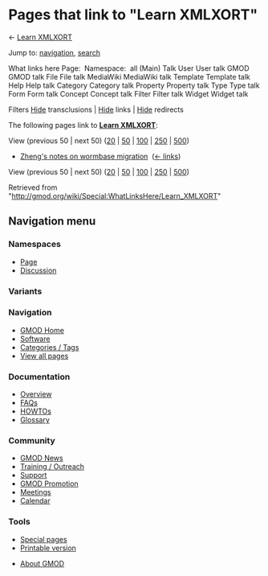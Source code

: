 <div id="mw-page-base" class="noprint">

</div>

<div id="mw-head-base" class="noprint">

</div>

<div id="content" class="mw-body" role="main">

<span id="top"></span>

<div id="mw-js-message" style="display:none;">

</div>



# <span dir="auto">Pages that link to "Learn XMLXORT"</span>

<div id="bodyContent">

<div id="contentSub">

← [Learn XMLXORT](/wiki/Learn_XMLXORT "Learn XMLXORT")

</div>

<div id="jump-to-nav" class="mw-jump">

Jump to: [navigation](#mw-navigation), [search](#p-search)

</div>

<div id="mw-content-text">

What links here Page:  Namespace:  all (Main) Talk User User talk GMOD
GMOD talk File File talk MediaWiki MediaWiki talk Template Template talk
Help Help talk Category Category talk Property Property talk Type Type
talk Form Form talk Concept Concept talk Filter Filter talk Widget
Widget talk

Filters
[Hide](/mediawiki/index.php?title=Special:WhatLinksHere/Learn_XMLXORT&hidetrans=1 "Special:WhatLinksHere/Learn XMLXORT")
transclusions \|
[Hide](/mediawiki/index.php?title=Special:WhatLinksHere/Learn_XMLXORT&hidelinks=1 "Special:WhatLinksHere/Learn XMLXORT")
links \|
[Hide](/mediawiki/index.php?title=Special:WhatLinksHere/Learn_XMLXORT&hideredirs=1 "Special:WhatLinksHere/Learn XMLXORT")
redirects

The following pages link to **[Learn
XMLXORT](/wiki/Learn_XMLXORT "Learn XMLXORT")**:

View (previous 50 \| next 50)
([20](/mediawiki/index.php?title=Special:WhatLinksHere/Learn_XMLXORT&limit=20 "Special:WhatLinksHere/Learn XMLXORT")
\|
[50](/mediawiki/index.php?title=Special:WhatLinksHere/Learn_XMLXORT&limit=50 "Special:WhatLinksHere/Learn XMLXORT")
\|
[100](/mediawiki/index.php?title=Special:WhatLinksHere/Learn_XMLXORT&limit=100 "Special:WhatLinksHere/Learn XMLXORT")
\|
[250](/mediawiki/index.php?title=Special:WhatLinksHere/Learn_XMLXORT&limit=250 "Special:WhatLinksHere/Learn XMLXORT")
\|
[500](/mediawiki/index.php?title=Special:WhatLinksHere/Learn_XMLXORT&limit=500 "Special:WhatLinksHere/Learn XMLXORT"))

- [Zheng's notes on wormbase
  migration](/wiki/Zheng%27s_notes_on_wormbase_migration "Zheng's notes on wormbase migration")
  ‎ <span class="mw-whatlinkshere-tools">([←
  links](/mediawiki/index.php?title=Special:WhatLinksHere&target=Zheng%27s+notes+on+wormbase+migration "Special:WhatLinksHere"))</span>

View (previous 50 \| next 50)
([20](/mediawiki/index.php?title=Special:WhatLinksHere/Learn_XMLXORT&limit=20 "Special:WhatLinksHere/Learn XMLXORT")
\|
[50](/mediawiki/index.php?title=Special:WhatLinksHere/Learn_XMLXORT&limit=50 "Special:WhatLinksHere/Learn XMLXORT")
\|
[100](/mediawiki/index.php?title=Special:WhatLinksHere/Learn_XMLXORT&limit=100 "Special:WhatLinksHere/Learn XMLXORT")
\|
[250](/mediawiki/index.php?title=Special:WhatLinksHere/Learn_XMLXORT&limit=250 "Special:WhatLinksHere/Learn XMLXORT")
\|
[500](/mediawiki/index.php?title=Special:WhatLinksHere/Learn_XMLXORT&limit=500 "Special:WhatLinksHere/Learn XMLXORT"))

</div>

<div class="printfooter">

Retrieved from
"<http://gmod.org/wiki/Special:WhatLinksHere/Learn_XMLXORT>"

</div>

<div id="catlinks" class="catlinks catlinks-allhidden">

</div>

<div class="visualClear">

</div>

</div>

</div>

<div id="mw-navigation">

## Navigation menu

<div id="mw-head">



<div id="left-navigation">

<div id="p-namespaces" class="vectorTabs" role="navigation"
aria-labelledby="p-namespaces-label">

### Namespaces

- <span id="ca-nstab-main"><a href="/wiki/Learn_XMLXORT" accesskey="c"
  title="View the content page [c]">Page</a></span>
- <span id="ca-talk"><a
  href="/mediawiki/index.php?title=Talk:Learn_XMLXORT&amp;action=edit&amp;redlink=1"
  accesskey="t"
  title="Discussion about the content page [t]">Discussion</a></span>

</div>

<div id="p-variants" class="vectorMenu emptyPortlet" role="navigation"
aria-labelledby="p-variants-label">

### 

### Variants[](#)

<div class="menu">

</div>

</div>

</div>





</div>

</div>

</div>

<div id="mw-panel">

<div id="p-logo" role="banner">

<a href="/wiki/Main_Page"
style="background-image: url(http://gmod.org/images/GMOD-cogs.png);"
title="Visit the main page"></a>

</div>

<div id="p-Navigation" class="portal" role="navigation"
aria-labelledby="p-Navigation-label">

### Navigation

<div class="body">

- <span id="n-GMOD-Home">[GMOD Home](/wiki/Main_Page)</span>
- <span id="n-Software">[Software](/wiki/GMOD_Components)</span>
- <span id="n-Categories-.2F-Tags">[Categories /
  Tags](/wiki/Categories)</span>
- <span id="n-View-all-pages">[View all
  pages](/wiki/Special:AllPages)</span>

</div>

</div>

<div id="p-Documentation" class="portal" role="navigation"
aria-labelledby="p-Documentation-label">

### Documentation

<div class="body">

- <span id="n-Overview">[Overview](/wiki/Overview)</span>
- <span id="n-FAQs">[FAQs](/wiki/Category:FAQ)</span>
- <span id="n-HOWTOs">[HOWTOs](/wiki/Category:HOWTO)</span>
- <span id="n-Glossary">[Glossary](/wiki/Glossary)</span>

</div>

</div>

<div id="p-Community" class="portal" role="navigation"
aria-labelledby="p-Community-label">

### Community

<div class="body">

- <span id="n-GMOD-News">[GMOD News](/wiki/GMOD_News)</span>
- <span id="n-Training-.2F-Outreach">[Training /
  Outreach](/wiki/Training_and_Outreach)</span>
- <span id="n-Support">[Support](/wiki/Support)</span>
- <span id="n-GMOD-Promotion">[GMOD
  Promotion](/wiki/GMOD_Promotion)</span>
- <span id="n-Meetings">[Meetings](/wiki/Meetings)</span>
- <span id="n-Calendar">[Calendar](/wiki/Calendar)</span>

</div>

</div>

<div id="p-tb" class="portal" role="navigation"
aria-labelledby="p-tb-label">

### Tools

<div class="body">

- <span id="t-specialpages"><a href="/wiki/Special:SpecialPages" accesskey="q"
  title="A list of all special pages [q]">Special pages</a></span>
- <span id="t-print"><a
  href="/mediawiki/index.php?title=Special:WhatLinksHere/Learn_XMLXORT&amp;printable=yes"
  rel="alternate" accesskey="p"
  title="Printable version of this page [p]">Printable version</a></span>

</div>

</div>

</div>

</div>

<div id="footer" role="contentinfo">

- <span id="footer-places-about">[About
  GMOD](/wiki/GMOD:About "GMOD:About")</span>

<!-- -->






</div>

